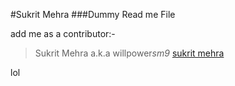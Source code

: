#Sukrit Mehra
###Dummy Read me File

add me as a contributor:-
> Sukrit Mehra a.k.a willpower*sm9* [sukrit mehra](https://github.com/sukritmehra)

lol